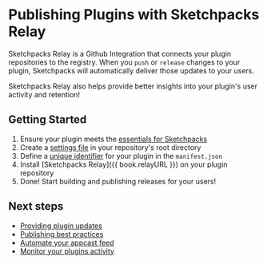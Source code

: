 # Publishing Plugins with Sketchpacks Relay

Sketchpacks Relay is a Github Integration that connects your plugin repositories
to the registry. When you `push` or `release` changes to your plugin, Sketchpacks
will automatically deliver those updates to your users.

Sketchpacks Relay also helps provide better insights into your plugin's user
activity and retention!

## Getting Started

1. Ensure your plugin meets the [essentials for Sketchpacks](./publishing/essentials.md)
2. Create a [settings file](./publishing/settings.md) in your repository's root directory
3. Define a [unique identifier](./identifiers.md) for your plugin in the `manifest.json`
4. Install [Sketchpacks Relay]({{ book.relayURL }}) on your plugin repository
5. Done! Start building and publishing releases for your users!

## Next steps

* [Providing plugin updates](./publishing/providing-plugin-updates.md)
* [Publishing best practices](./publishing/best-practices.md)
* [Automate your appcast feed](./publishing/appcast.md)
* [Monitor your plugins activity](./analytics.md)
